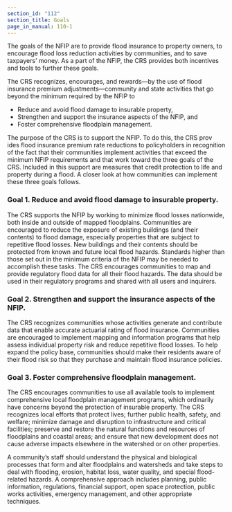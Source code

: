 ```yaml
---
section_id: "112"
section_title: Goals
page_in_manual: 110-1
---
```


The goals of the NFIP are to provide flood insurance to property owners, to encourage flood loss reduction activities by communities, and to save taxpayers’ money. As a part of the NFIP, the CRS provides both incentives and tools to further these goals.

The CRS recognizes, encourages, and rewards—by the use of flood insurance premium adjustments—community and state activities that go beyond the minimum required by the NFIP to

- Reduce and avoid flood damage to insurable property,
- Strengthen and support the insurance aspects of the NFIP, and
- Foster comprehensive floodplain management.

The purpose of the CRS is to support the NFIP. To do this, the CRS prov ides flood insurance premium rate reductions to policyholders in recognition of the fact that their communities implement activities that exceed the minimum NFIP requirements and that work toward the three goals of the CRS. Included in this support are measures that credit protection to life and property during a flood. A closer look at how communities can implement these three goals follows.

<ol style="list-style:none;padding-left:0;">
  <li>
    <h3>Goal 1. Reduce and avoid flood damage to insurable property.</h3>
    <p>
      The CRS supports the NFIP by working to minimize flood losses nationwide, both inside and outside of mapped floodplains. Communities are encouraged to reduce the exposure of existing buildings (and their contents) to flood damage, especially properties that are subject to repetitive flood losses. New buildings and their contents should be protected from known and future local flood hazards. Standards higher than those set out in the minimum criteria of the NFIP may be needed to accomplish these tasks. The CRS encourages communities to map and provide regulatory flood data for all their flood hazards. The data should be used in their regulatory programs and shared with all users and inquirers.
    </p>
  </li>

  <li>
    <h3>Goal 2. Strengthen and support the insurance aspects of the NFIP.</h3>
    <p>
      The CRS recognizes communities whose activities generate and contribute data that enable accurate actuarial rating of flood insurance. Communities are encouraged to implement mapping and information programs that help assess individual property risk and reduce repetitive flood losses. To help expand the policy base, communities should make their residents aware of their flood risk so that they purchase and maintain flood insurance policies.
    </p>
  </li>

  <li>
    <h3>Goal 3. Foster comprehensive floodplain management.</h3>
    <p>
      The CRS encourages communities to use all available tools to implement comprehensive local floodplain management programs, which ordinarily have concerns beyond the protection of insurable property. The CRS recognizes local efforts that protect lives; further public health, safety, and welfare; minimize damage and disruption to infrastructure and critical facilities; preserve and restore the natural functions and resources of floodplains and coastal areas; and ensure that new development does not cause adverse impacts elsewhere in the watershed or on other properties.
    </p>
  </li>
</ol>

A community’s staff should understand the physical and biological processes that form and alter floodplains and watersheds and take steps to deal with flooding, erosion, habitat loss, water quality, and special flood-related hazards. A comprehensive approach includes planning, public information, regulations, financial support, open space protection, public works activities, emergency management, and other appropriate techniques.
